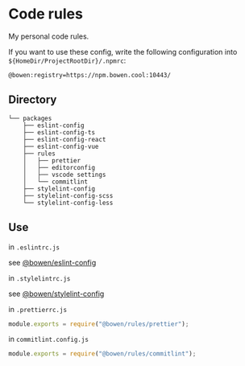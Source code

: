 # Code rules

My personal code rules.

If you want to use these config, write the following configuration into `${HomeDir/ProjectRootDir}/.npmrc`:

```
@bowen:registry=https://npm.bowen.cool:10443/
```

## Directory

```
└── packages
    ├── eslint-config
    ├── eslint-config-ts
    ├── eslint-config-react
    ├── eslint-config-vue
    ├── rules
    │   ├── prettier
    │   ├── editorconfig
    │   ├── vscode settings
    │   └── commitlint
    ├── stylelint-config
    ├── stylelint-config-scss
    └── stylelint-config-less
```

## Use

in `.eslintrc.js`

see [@bowen/eslint-config](./packages/eslint-config)

in `.stylelintrc.js`

see [@bowen/stylelint-config](./packages/stylelint-config)

in `.prettierrc.js`

```js
module.exports = require("@bowen/rules/prettier");
```

in `commitlint.config.js`

```js
module.exports = require("@bowen/rules/commitlint");
```
